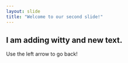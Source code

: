 ```yaml
---
layout: slide
title: "Welcome to our second slide!"
---
```

I am adding witty and new text.
----
Use the left arrow to go back!
